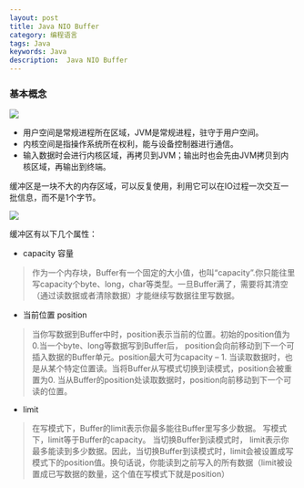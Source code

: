 ```yaml
---
layout: post
title: Java NIO Buffer
category: 编程语言
tags: Java
keywords: Java
description:  Java NIO Buffer
---
```

### 基本概念

![](http://cdn.taotaoshenqi.com/letcheng/buffer_1.png)

* 用户空间是常规进程所在区域，JVM是常规进程，驻守于用户空间。
* 内核空间是指操作系统所在权利，能与设备控制器进行通信。
* 输入数据时会进行内核区域，再拷贝到JVM；输出时也会先由JVM拷贝到内核区域，再输出到终端。

缓冲区是一块不大的内存区域，可以反复使用，利用它可以在IO过程一次交互一批信息，而不是1个字节。

![](http://ifeve.com/wp-content/uploads/2013/06/buffers-modes.png)

缓冲区有以下几个属性：

* capacity 容量

> 作为一个内存块，Buffer有一个固定的大小值，也叫“capacity”.你只能往里写capacity个byte、long，char等类型。一旦Buffer满了，需要将其清空（通过读数据或者清除数据）才能继续写数据往里写数据。

* 当前位置 position

> 当你写数据到Buffer中时，position表示当前的位置。初始的position值为0.当一个byte、long等数据写到Buffer后， position会向前移动到下一个可插入数据的Buffer单元。position最大可为capacity – 1.
> 当读取数据时，也是从某个特定位置读。当将Buffer从写模式切换到读模式，position会被重置为0. 当从Buffer的position处读取数据时，position向前移动到下一个可读的位置。

* limit

> 在写模式下，Buffer的limit表示你最多能往Buffer里写多少数据。 写模式下，limit等于Buffer的capacity。
> 当切换Buffer到读模式时， limit表示你最多能读到多少数据。因此，当切换Buffer到读模式时，limit会被设置成写模式下的position值。换句话说，你能读到之前写入的所有数据（limit被设置成已写数据的数量，这个值在写模式下就是position）

